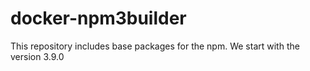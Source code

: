 # docker-npm3builder
This repository includes base packages for the npm. We start with the version 3.9.0
